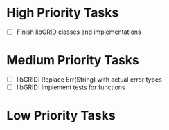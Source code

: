 # High Priority Tasks
 - [ ] Finish libGRID classes and implementations

# Medium Priority Tasks
 - [ ] libGRID: Replace Err(String) with actual error types
 - [ ] libGRID: Implement tests for functions

# Low Priority Tasks